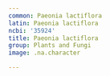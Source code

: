 ```yaml
---
common: Paeonia lactiflora
latin: Paeonia lactiflora
ncbi: '35924'
title: Paeonia lactiflora
group: Plants and Fungi
image: .na.character

---
```

